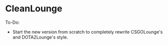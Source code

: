 CleanLounge
===========

To-Do:
- Start the new version from scratch to completely rewrite CSGOLounge's and DOTA2Lounge's style.